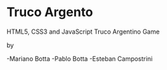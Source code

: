 Truco Argento
=============

HTML5, CSS3 and JavaScript Truco Argentino Game

by 

-Mariano Botta
-Pablo Botta
-Esteban Campostrini
  
